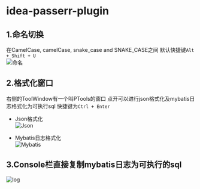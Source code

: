 # idea-passerr-plugin
## 1.命名切换
在CamelCase, camelCase, snake_case and SNAKE_CASE之间 默认快捷键`Alt + Shift + U`  
![命名](https://raw.githubusercontent.com/PasseRR/idea-passerr-plugin/images/camel.gif)

## 2.格式化窗口
右侧的ToolWindow有一个叫PTools的窗口 点开可以进行json格式化及mybatis日志格式化为可执行sql 
快捷键为`Ctrl + Enter`
* Json格式化  
![Json](https://raw.githubusercontent.com/PasseRR/idea-passerr-plugin/images/json.gif)

* Mybatis日志格式化  
![Mybatis](https://raw.githubusercontent.com/PasseRR/idea-passerr-plugin/images/log.gif)

## 3.Console栏直接复制mybatis日志为可执行的sql
![log](https://raw.githubusercontent.com/PasseRR/idea-passerr-plugin/images/log_copy.gif)